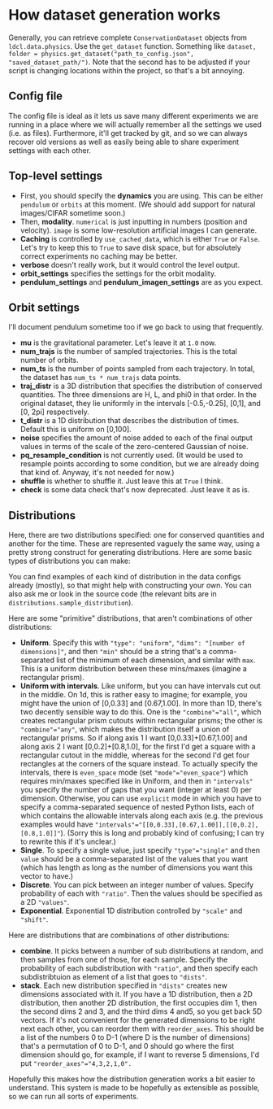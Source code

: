 # How dataset generation works

Generally, you can retrieve complete ``ConservationDataset`` objects from ``ldcl.data.physics``. Use the ``get_dataset`` function. Something like ``dataset, folder = physics.get_dataset("path_to_config.json", "saved_dataset_path/")``. Note that the second has to be adjusted if your script is changing locations within the project, so that's a bit annoying.

## Config file

The config file is ideal as it lets us save many different experiments we are running in a place where we will actually remember all the settings we used (i.e. as files). Furthermore, it'll get tracked by git, and so we can always recover old versions as well as easily being able to share experiment settings with each other.

## Top-level settings

* First, you should specify the **dynamics** you are using. This can be either ``pendulum`` or ``orbits`` at this moment. (We should add support for natural images/CIFAR sometime soon.)
* Then, **modality**. ``numerical`` is just inputting in numbers (position and velocity). ``image`` is some low-resolution artificial images I can generate.
* **Caching** is controlled by ``use_cached_data``, which is either ``True`` or ``False``. Let's try to keep this to ``True`` to save disk space, but for absolutely correct experiments no caching may be better.
* **verbose** doesn't really work, but it would control the level output.
* **orbit_settings** specifies the settings for the orbit modality.
* **pendulum_settings** and **pendulum_imagen_settings** are as you expect.

## Orbit settings

I'll document pendulum sometime too if we go back to using that frequently.

* **mu** is the gravitational parameter. Let's leave it at ``1.0`` now.
* **num_trajs** is the number of sampled trajectories. This is the total number of orbits.
* **num_ts** is the number of points sampled from each trajectory. In total, the dataset has ``num_ts * num_trajs`` data points.
* **traj_distr** is a 3D distribution that specifies the distribution of conserved quantities. The three dimensions are H, L, and phi0 in that order. In the original dataset, they lie uniformly in the intervals [-0.5,-0.25], [0,1], and [0, 2pi] respectively.
* **t_distr** is a 1D distribution that describes the distribution of times. Default this is uniform on [0,100].
* **noise** specifies the amount of noise added to each of the final output values in terms of the scale of the zero-centered Gaussian of noise.
* **pq_resample_condition** is not currently used. (It would be used to resample points according to some condition, but we are already doing that kind of. Anyway, it's not needed for now.)
* **shuffle** is whether to shuffle it. Just leave this at ``True`` I think.
* **check** is some data check that's now deprecated. Just leave it as is.

## Distributions

Here, there are two distributions specified: one for conserved quantities and another for the time. These are represented vaguely the same way, using a pretty strong construct for generating distributions. Here are some basic types of distributions you can make:

You can find examples of each kind of distribution in the data configs already (mostly), so that might help with constructing your own. You can also ask me or look in the source code (the relevant bits are in ``distributions.sample_distribution``).

Here are some "primitive" distributions, that aren't combinations of other distributions:

* **Uniform**. Specify this with ``"type": "uniform"``, ``"dims": "[number of dimensions]"``, and then ``"min"`` should be a string that's a comma-separated list of the minimum of each dimension, and similar with ``max``. This is a uniform distribution between these mins/maxes (imagine a rectangular prism).
* **Uniform with intervals**. Like uniform, but you can have intervals cut out in the middle. On 1d, this is rather easy to imagine; for example, you might have the union of [0,0.33] and [0.67,1.00]. In more than 1D, there's two decently sensible way to do this. One is the ``"combine"="all"``, which creates rectangular prism cutouts within rectangular prisms; the other is ``"combine"="any"``, which makes the distribution itself a union of rectangular prisms. So if along axis 1 I want [0,0.33]+[0.67,1.00] and along axis 2 I want [0,0.2]+[0.8,1.0], for the first I'd get a square with a rectangular cutout in the middle, whereas for the second I'd get four rectangles at the corners of the square instead. To actually specify the intervals, there is ``even_space`` mode (set ``"mode"="even_space"``) which requires min/maxes specified like in Uniform, and then in ``"intervals"`` you specify the number of gaps that you want (integer at least 0) per dimension. Otherwise, you can use ``explicit`` mode in which you have to specify a comma-separated sequence of nested Python lists, each of which contains the allowable intervals along each axis (e.g. the previous examples would have ``"intervals"="[[0,0.33],[0.67,1.00]],[[0,0.2],[0.8,1.0]]"``). (Sorry this is long and probably kind of confusing; I can try to rewrite this if it's unclear.)
* **Single**. To specify a single value, just specify ``"type"="single"`` and then ``value`` should be a comma-separated list of the values that you want (which has length as long as the number of dimensions you want this vector to have.)
* **Discrete**. You can pick between an integer number of values. Specify probability of each with ``"ratio"``. Then the values should be specified as a 2D ``"values"``.
* **Exponential**. Exponential 1D distribution controlled by ``"scale"`` and ``"shift"``.

Here are distributions that are combinations of other distributions:
* **combine**. It picks between a number of sub distributions at random, and then samples from one of those, for each sample. Specify the probability of each subdistribution with ``"ratio"``, and then specify each subdistribtuion as element of a list that goes to ``"dists"``.
* **stack**. Each new distribution specified in ``"dists"`` creates new dimensions associated with it. If you have a 1D distribution, then a 2D distribution, then another 2D distribution, the first occupies dim 1, then the second dims 2 and 3, and the third dims 4 and5, so you get back 5D vectors. If it's not convenient for the generated dimensions to be right next each other, you can reorder them with ``reorder_axes``. This should be a list of the numbers 0 to D-1 (where D is the number of dimensions) that's a permutation of 0 to D-1, and 0 should go where the first dimension should go, for example, if I want to reverse 5 dimensions, I'd put ``"reorder_axes"="4,3,2,1,0".``

Hopefully this makes how the distribution generation works a bit easier to understand. This system is made to be hopefully as extensible as possible, so we can run all sorts of experiments.

